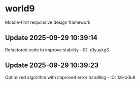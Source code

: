 # world9
Mobile-first responsive design framework

## Update 2025-09-29 10:39:14
Refactored code to improve stability - ID: e1yuykg3


## Update 2025-09-29 10:39:23
Optimized algorithm with improved error handling - ID: 1zlko0u8

